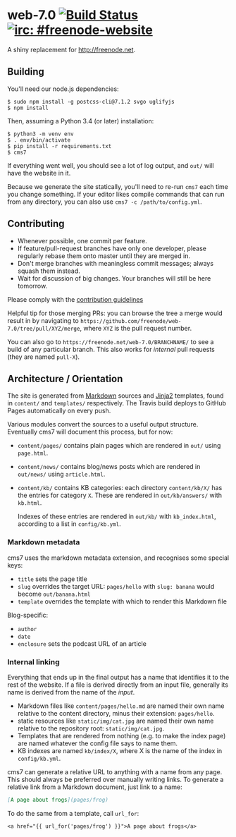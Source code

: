 # web-7.0 [![Build Status](https://travis-ci.org/freenode/web-7.0.svg?branch=master)](https://travis-ci.org/freenode/web-7.0) [![irc: #freenode-website](https://img.shields.io/badge/irc-%23freenode--website-brightgreen.svg)](https://webchat.freenode.net/?channels=freenode-website)

A shiny replacement for http://freenode.net.


## Building

You'll need our node.js dependencies:

```console
$ sudo npm install -g postcss-cli@7.1.2 svgo uglifyjs
$ npm install
```

Then, assuming a Python 3.4 (or later) installation:

```console
$ python3 -m venv env
$ . env/bin/activate
$ pip install -r requirements.txt
$ cms7
```

If everything went well, you should see a lot of log output, and `out/` will
have the website in it.

Because we generate the site statically, you'll need to re-run `cms7` each
time you change something. If your editor likes compile commands that can run
from any directory, you can also use `cms7 -c /path/to/config.yml`.


## Contributing

- Whenever possible, one commit per feature.
- If feature/pull-request branches have only one developer, please regularly
  rebase them onto master until they are merged in.
- Don't merge branches with meaningless commit messages; always squash them
  instead.
- Wait for discussion of big changes. Your branches will still be here
  tomorrow.

Please comply with the [contribution guidelines](CONTRIBUTING.md)

Helpful tip for those merging PRs: you can browse the tree a merge would
result in by navigating to
`https://github.com/freenode/web-7.0/tree/pull/XYZ/merge`, where `XYZ` is the
pull request number.

You can also go to `https://freenode.net/web-7.0/BRANCHNAME/` to see a
build of any particular branch. This also works for *internal* pull requests
(they are named `pull-X`).

## Architecture / Orientation

The site is generated from
[Markdown](https://daringfireball.net/projects/markdown/) sources and
[Jinja2](http://jinja.pocoo.org/) templates, found in `content/` and
`templates/` respectively. The Travis build deploys to GitHub Pages
automatically on every push.

Various modules convert the sources to a useful output structure. Eventually
cms7 will document this process, but for now:

- `content/pages/` contains plain pages which are rendered in `out/` using
  `page.html`.
- `content/news/` contains blog/news posts which are rendered in `out/news/`
  using `article.html`.
- `content/kb/` contains KB categories: each directory `content/kb/X/`
  has the entries for category `X`. These are rendered in `out/kb/answers/`
  with `kb.html`.

  Indexes of these entries are rendered in `out/kb/` with `kb_index.html`,
  according to a list in `config/kb.yml`.


### Markdown metadata

cms7 uses the markdown metadata extension, and recognises some special keys:

- `title` sets the page title
- `slug` overrides the target URL: `pages/hello` with `slug: banana` would
  become `out/banana.html`
- `template` overrides the template with which to render this Markdown file

Blog-specific:

- `author`
- `date`
- `enclosure` sets the podcast URL of an article


### Internal linking

Everything that ends up in the final output has a name that identifies it to
the rest of the website. If a file is derived directly from an input file,
generally its name is derived from the name of the *input*.

- Markdown files like `content/pages/hello.md` are named their own name
  relative to the content directory, minus their extension: `pages/hello`.
- static resources like `static/img/cat.jpg` are named their own name
  relative to the repository root: `static/img/cat.jpg`.
- Templates that are rendered from nothing (e.g. to make the index page) are
  named whatever the config file says to name them.
- KB indexes are named `kb/index/X`, where X is the name of the index in
  `config/kb.yml`.

cms7 can generate a relative URL to anything with a name from any page. This
should always be preferred over manually writing links. To generate a relative
link from a Markdown document, just link to a name:

```markdown
[A page about frogs](pages/frog)
```

To do the same from a template, call `url_for`:

```html+jinja
<a href="{{ url_for('pages/frog') }}">A page about frogs</a>
```
